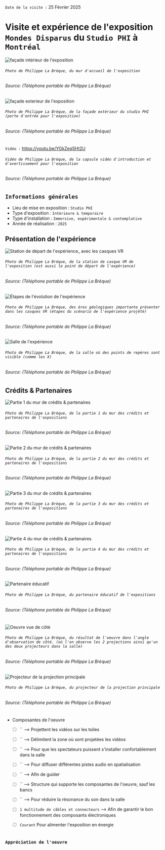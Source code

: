 `Date de la visite :` 25 Février 2025

# Visite et expérience de l'exposition `Mondes Disparus` du `Studio PHI` à `Montréal`

![façade intérieur de l'exposition](./media/facade_interieur_entree_photo_PLB.jpg)
###### `Photo de Philippe La Brèque, du mur d'accueil de l'exposition`

###### Source: (Téléphone portable de Philippe La Brèque)


![façade exterieur de l'exposition](./media/facade_exterieur_entree_photo_PLB.jpg)
###### `Photo de Philippe La Brèque, de la façade extérieur du studio PHI (porte d'entrée pour l'exposition)`

###### Source: (Téléphone portable de Philippe La Brèque)

#

`Vidéo :` https://youtu.be/YGkZeq5Ht2U
###### `Vidéo de Philippe La Brèque, de la capsule vidéo d'introduction et d'avertissement pour l'exposition`

###### Source: (Téléphone portable de Philippe La Brèque)

#

## `Informations générales`

- Lieu de mise en exposition : `Studio PHI`
- Type d'exposition : `Intérieure & temporaire`
- Type d'installation : `Immersive, expérimentale & contemplative`
- Année de réalisation : `2025`

## Présentation de l'expérience


![Station de départ de l'expérience_ avec les casques VR](./media/depart_station_casque_vr_photo_PLB.jpg)
###### `Photo de Philippe La Brèque, de la station de casque VR de l'exposition (est aussi le point de départ de l'expérience)`

###### Source: (Téléphone portable de Philippe La Brèque)

![Étapes de l'évolution de l'expérience](./media/etape_experience_vr_photo_PLB.jpg)
###### `Photo de Philippe La Brèque, des ères géologiques importante présenter dans les casques VR (étapes du scénario de l'expérience projèté)`

###### Source: (Téléphone portable de Philippe La Brèque)

![Salle de l'expérience](./media/salle_experience_vr_photo_PLB.jpg)
###### `Photo de Philippe La Brèque, de la salle où des points de repères sont visible (comme les X)`

###### Source: (Téléphone portable de Philippe La Brèque)

#

## Crédits & Partenaires

![Partie 1 du mur de crédits & partenaires](./media/mur_credit_partie1_photo_PLB.jpg)
###### `Photo de Philippe La Brèque, de la partie 1 du mur des crédits et partenaires de l'expositions`

###### Source: (Téléphone portable de Philippe La Brèque)


![Partie 2 du mur de crédits & partenaires](./media/mur_credit_partie2_photo_PLB.jpg)
###### `Photo de Philippe La Brèque, de la partie 2 du mur des crédits et partenaires de l'expositions`

###### Source: (Téléphone portable de Philippe La Brèque)

![Partie 3 du mur de crédits & partenaires](./media/mur_credit_partie3_photo_PLB.jpg)
###### `Photo de Philippe La Brèque, de la partie 3 du mur des crédits et partenaires de l'expositions`

###### Source: (Téléphone portable de Philippe La Brèque)

![Partie 4 du mur de crédits & partenaires](./media/mur_credit_partie4_photo_PLB.jpg)
###### `Photo de Philippe La Brèque, de la partie 4 du mur des crédits et partenaires de l'expositions`

###### Source: (Téléphone portable de Philippe La Brèque)


![Partenaire éducatif](./media/partenaire_educatif_photo_PLB.jpg)
###### `Photo de Philippe La Brèque, du partenaire éducatif de l'expositions`

###### Source: (Téléphone portable de Philippe La Brèque)

#







![Oeuvre vue de côté](./media/superposition_2_projection_photo_PLB.jpg)
###### `Photo de Philippe La Brèque, du résultat de l'oeuvre dans l'angle d'observation de côté. (où l'on observe les 2 projections ainsi qu'un des deux projecteurs dans la salle)`

###### Source: (Téléphone portable de Philippe La Brèque)

![Projecteur de la projection principale](./media/projecteur_photo_PLB.jpg)
###### `Photo de Philippe La Brèque, du projecteur de la projection principale`

###### Source: (Téléphone portable de Philippe La Brèque)


#


- Composantes de l'oeuvre
  - [ ] `` --> Projettent les vidéos sur les toiles
  - [ ] `` --> Délimitent la zone où sont projetées les vidéos
  - [ ] `` --> Pour que les spectateurs puissent s'installer confortablement dans la salle
  - [ ] `` --> Pour diffuser différentes pistes audio en spatialisation
  - [ ] `` --> Afin de guider
  - [ ] `` --> Structure qui supporte les composantes de l'oeuvre, sauf les bancs
  - [ ] `` --> Pour réduire la résonance du son dans la salle
  - [ ] `1 multitude de câbles et connecteurs` --> Afin de garantir le bon fonctionnement des composants électroniques
  - [ ] `Courant` Pour alimenter l'exposition en énergie



#






### `Appréciation de l'oeuvre`





